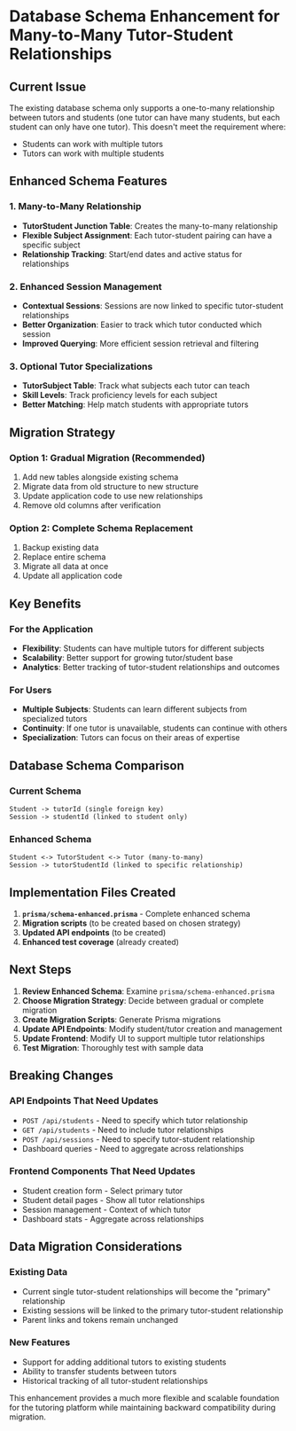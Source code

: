 # Database Schema Enhancement for Many-to-Many Tutor-Student Relationships

## Current Issue
The existing database schema only supports a one-to-many relationship between tutors and students (one tutor can have many students, but each student can only have one tutor). This doesn't meet the requirement where:
- Students can work with multiple tutors
- Tutors can work with multiple students

## Enhanced Schema Features

### 1. Many-to-Many Relationship
- **TutorStudent Junction Table**: Creates the many-to-many relationship
- **Flexible Subject Assignment**: Each tutor-student pairing can have a specific subject
- **Relationship Tracking**: Start/end dates and active status for relationships

### 2. Enhanced Session Management
- **Contextual Sessions**: Sessions are now linked to specific tutor-student relationships
- **Better Organization**: Easier to track which tutor conducted which session
- **Improved Querying**: More efficient session retrieval and filtering

### 3. Optional Tutor Specializations
- **TutorSubject Table**: Track what subjects each tutor can teach
- **Skill Levels**: Track proficiency levels for each subject
- **Better Matching**: Help match students with appropriate tutors

## Migration Strategy

### Option 1: Gradual Migration (Recommended)
1. Add new tables alongside existing schema
2. Migrate data from old structure to new structure
3. Update application code to use new relationships
4. Remove old columns after verification

### Option 2: Complete Schema Replacement
1. Backup existing data
2. Replace entire schema
3. Migrate all data at once
4. Update all application code

## Key Benefits

### For the Application
- **Flexibility**: Students can have multiple tutors for different subjects
- **Scalability**: Better support for growing tutor/student base
- **Analytics**: Better tracking of tutor-student relationships and outcomes

### For Users
- **Multiple Subjects**: Students can learn different subjects from specialized tutors
- **Continuity**: If one tutor is unavailable, students can continue with others
- **Specialization**: Tutors can focus on their areas of expertise

## Database Schema Comparison

### Current Schema
```
Student -> tutorId (single foreign key)
Session -> studentId (linked to student only)
```

### Enhanced Schema
```
Student <-> TutorStudent <-> Tutor (many-to-many)
Session -> tutorStudentId (linked to specific relationship)
```

## Implementation Files Created

1. **`prisma/schema-enhanced.prisma`** - Complete enhanced schema
2. **Migration scripts** (to be created based on chosen strategy)
3. **Updated API endpoints** (to be created)
4. **Enhanced test coverage** (already created)

## Next Steps

1. **Review Enhanced Schema**: Examine `prisma/schema-enhanced.prisma`
2. **Choose Migration Strategy**: Decide between gradual or complete migration
3. **Create Migration Scripts**: Generate Prisma migrations
4. **Update API Endpoints**: Modify student/tutor creation and management
5. **Update Frontend**: Modify UI to support multiple tutor relationships
6. **Test Migration**: Thoroughly test with sample data

## Breaking Changes

### API Endpoints That Need Updates
- `POST /api/students` - Need to specify which tutor relationship
- `GET /api/students` - Need to include tutor relationships
- `POST /api/sessions` - Need to specify tutor-student relationship
- Dashboard queries - Need to aggregate across relationships

### Frontend Components That Need Updates
- Student creation form - Select primary tutor
- Student detail pages - Show all tutor relationships
- Session management - Context of which tutor
- Dashboard stats - Aggregate across relationships

## Data Migration Considerations

### Existing Data
- Current single tutor-student relationships will become the "primary" relationship
- Existing sessions will be linked to the primary tutor-student relationship
- Parent links and tokens remain unchanged

### New Features
- Support for adding additional tutors to existing students
- Ability to transfer students between tutors
- Historical tracking of all tutor-student relationships

This enhancement provides a much more flexible and scalable foundation for the tutoring platform while maintaining backward compatibility during migration.
